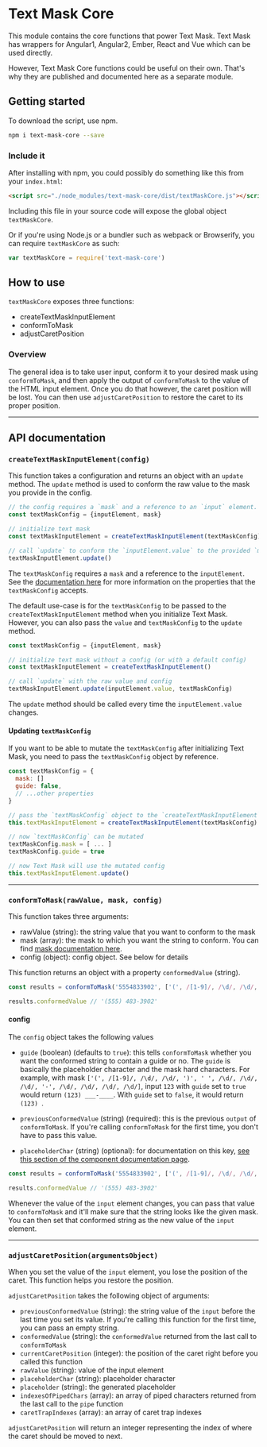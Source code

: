 # Text Mask Core

This module contains the core functions that power Text Mask. Text Mask
has wrappers for Angular1, Angular2, Ember, React and Vue which can be used directly.

However, Text Mask Core functions could be useful on their own. That's why they are published
and documented here as a separate module.

## Getting started

To download the script, use npm.

```bash
npm i text-mask-core --save
```


### Include it

After installing with npm, you could possibly do something like this from your `index.html`:

```html
<script src="./node_modules/text-mask-core/dist/textMaskCore.js"></script>
```

Including this file in your source code will expose the global object `textMaskCore`.

Or if you're using Node.js or a bundler such as webpack or Browserify, you can require
`textMaskCore` as such:

```js
var textMaskCore = require('text-mask-core')
```

## How to use

`textMaskCore` exposes three functions:

* createTextMaskInputElement
* conformToMask
* adjustCaretPosition

### Overview

The general idea is to take user input, conform it to your desired mask using `conformToMask`,
and then apply the output of `conformToMask` to the value of the HTML input element.
Once you do that however, the caret position will be lost. You can then use `adjustCaretPosition`
to restore the caret to its proper position.

---

## API documentation

### `createTextMaskInputElement(config)`

This function takes a configuration and returns an object with an `update` method.  The `update` method is used to conform the raw value to the mask you provide in the config.

```js
// the config requires a `mask` and a reference to an `input` element.
const textMaskConfig = {inputElement, mask}

// initialize text mask
const textMaskInputElement = createTextMaskInputElement(textMaskConfig)

// call `update` to conform the `inputElement.value` to the provided `mask`.
textMaskInputElement.update()
```

The `textMaskConfig` requires a `mask` and a reference to the `inputElement`.  See the [documentation here](https://github.com/text-mask/text-mask/blob/master/componentDocumentation.md#readme) for more information on the properties that the `textMaskConfig` accepts.

The default use-case is for the `textMaskConfig` to be passed to the `createTextMaskInputElement` method when you initialize Text Mask.  However, you can also pass the `value` and `textMaskConfig` to the `update` method.

```js
const textMaskConfig = {inputElement, mask}

// initialize text mask without a config (or with a default config)
const textMaskInputElement = createTextMaskInputElement()

// call `update` with the raw value and config
textMaskInputElement.update(inputElement.value, textMaskConfig)
```

The `update` method should be called every time the `inputElement.value` changes.

#### Updating `textMaskConfig`

If you want to be able to mutate the `textMaskConfig` after initializing Text Mask, you need to pass the `textMaskConfig` object by reference.

```js
const textMaskConfig = {
  mask: []
  guide: false,
  // ...other properties
}

// pass the `textMaskConfig` object to the `createTextMaskInputElement` method.
this.textMaskInputElement = createTextMaskInputElement(textMaskConfig)

// now `textMaskConfig` can be mutated
textMaskConfig.mask = [ ... ]
textMaskConfig.guide = true

// now Text Mask will use the mutated config
this.textMaskInputElement.update()
```

---

### `conformToMask(rawValue, mask, config)`

This function takes three arguments:

* rawValue (string): the string value that you want to conform to the mask
* mask (array): the mask to which you want the string to conform. You can find
[mask documentation here](https://github.com/text-mask/text-mask/blob/master/componentDocumentation.md#readme).
* config (object): config object. See below for details

This function returns an object with a property `conformedValue` (string).

```js
const results = conformToMask('5554833902', ['(', /[1-9]/, /\d/, /\d/, ')', ' ', /\d/, /\d/, /\d/, '-', /\d/, /\d/, /\d/, /\d/])

results.conformedValue // '(555) 483-3902'
```

#### config

The `config` object takes the following values

* `guide` (boolean) (defaults to `true`): this tells `conformToMask` whether you want the conformed
string to contain a guide or no. The `guide` is basically the placeholder character and the
mask hard characters. For example, with mask `['(', /[1-9]/, /\d/, /\d/, ')', ' ', /\d/, /\d/, /\d/, '-', /\d/, /\d/, /\d/, /\d/]`, input `123` with `guide` set to
`true` would return `(123) ___-____`. With `guide` set to `false`, it would return `(123) `.

* `previousConformedValue` (string) (required): this is the previous `output` of `conformToMask`.
If you're calling `conformToMask` for the first time, you don't have to pass this value.

* `placeholderChar` (string) (optional): for documentation on this key, [see this section of the component
documentation page](https://github.com/text-mask/text-mask/blob/master/componentDocumentation.md#placeholderChar).

```js
const results = conformToMask('5554833902', ['(', /[1-9]/, /\d/, /\d/, ')', ' ', /\d/, /\d/, /\d/, '-', /\d/, /\d/, /\d/, /\d/])

results.conformedValue // '(555) 483-3902'
```

Whenever the value of the `input` element changes, you can pass that value to `conformToMask`
and it'll make sure that the string looks like the given mask. You can then set that conformed
string as the new value of the `input` element.

---

### `adjustCaretPosition(argumentsObject)`

When you set the value of the `input` element, you lose the position of the caret. This function
helps you restore the position.

`adjustCaretPosition` takes the following object of arguments:

* `previousConformedValue` (string): the string value of the `input` before the last time you set
its value. If you're calling this function for the first time, you can pass an empty string.
* `conformedValue` (string): the `conformedValue` returned from the last call to `conformToMask`
* `currentCaretPosition` (integer): the position of the caret right before you called this
function
* `rawValue` (string): value of the input element
* `placeholderChar` (string): placeholder character
* `placeholder` (string): the generated placeholder
* `indexesOfPipedChars` (array): an array of piped characters returned from the last call to the `pipe` function
* `caretTrapIndexes` (array): an array of caret trap indexes

`adjustCaretPosition` will return an integer representing the index of where the caret should be
moved to next.
